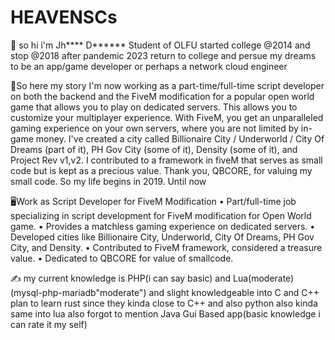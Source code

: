# HEAVENSCs


👋 so hi i'm Jh**** D****** Student of OLFU started college @2014 and stop @2018 after pandemic 2023 return to college and persue my dreams to be an app/game developer or perhaps a  network cloud engineer 

🤔So here my story
I'm now working as a part-time/full-time script developer on both the backend and the FiveM modification for a popular open world game that allows you to play on dedicated servers. This allows you to customize your multiplayer experience. With FiveM, you get an unparalleled gaming experience on your own servers, where you are not limited by in-game money. I've created a city called Billionaire City / Underworld / City Of Dreams (part of it), PH Gov City (some of it), Density (some of it), and Project Rev v1,v2. I contributed to a framework in fiveM that serves as small code but is kept as a precious value. Thank you, QBCORE, for valuing my small code. So my life begins in 2019. Until now



🖥Work as Script Developer for FiveM Modification
• Part/full-time job specializing in script development for FiveM modification for Open World game.
• Provides a matchless gaming experience on dedicated servers.
• Developed cities like Billionaire City, Underworld, City Of Dreams, PH Gov City, and Density.
• Contributed to FiveM framework, considered a treasure value.
• Dedicated to QBCORE for value of smallcode.



✍ my current knowledge is PHP(i can say basic) and Lua(moderate) (mysql-php-mariadb"moderate") and slight knowledgeable into C and C++ plan to learn rust since they kinda close to C++ and also python also kinda same into lua also forgot to mention Java Gui Based app(basic knowledge i can rate it my self)
